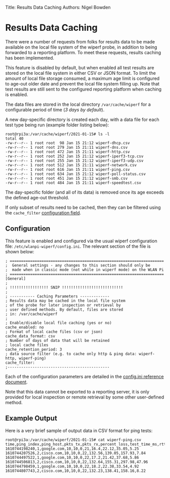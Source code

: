 Title: Results Data Caching
Authors: Nigel Bowden

# Results Data Caching

There were a number of requests from folks for results data to be made available on the local file system of the wiperf probe, in addition to being forwarded to a reporting platform. To meet these requests, results caching has been implemented.

This feature is disabled by default, but when enabled all test results are stored on the local file system in either CSV or JSON format. To limit the amount of local file storage consumed, a maximum age limit is configured to age-out older date and prevent the local file system filling up. Note that test results are still sent to the configured reporting platform when caching is enabled.

The data files are stored in the local directory `/var/cache/wiperf` for a configurable period of time (*3 days by default*).

A new day-specific directory is created each day, with a data file for each test type being run (example folder listing below):

```
root@rpi3a:/var/cache/wiperf/2021-01-15# ls -l
total 40
-rw-r--r-- 1 root root  98 Jan 15 21:12 wiperf-dhcp.csv
-rw-r--r-- 1 root root 279 Jan 15 21:11 wiperf-dns.csv
-rw-r--r-- 1 root root 472 Jan 15 21:11 wiperf-http.csv
-rw-r--r-- 1 root root 252 Jan 15 21:12 wiperf-iperf3-tcp.csv
-rw-r--r-- 1 root root 255 Jan 15 21:12 wiperf-iperf3-udp.csv
-rw-r--r-- 1 root root 512 Jan 15 21:11 wiperf-network.csv
-rw-r--r-- 1 root root 616 Jan 15 21:11 wiperf-ping.csv
-rw-r--r-- 1 root root 634 Jan 15 21:12 wiperf-poll-status.csv
-rw-r--r-- 1 root root 451 Jan 15 21:12 wiperf-smb.csv
-rw-r--r-- 1 root root 484 Jan 15 21:11 wiperf-speedtest.csv
```

The day-specific folder (and all of its data) is removed once its age exceeds the defined age-out threshold.

If only subset of results need to be cached, then they can be filtered using the `cache_filter` [configuration field](config.ini.md#cache_filter).

## Configuration

This feature is enabled and configured via the usual wiperf configuration file: `/etc/wlanpi-wiperf/config.ini`. The relevant section of the file is shown below:

```
; ====================================================================
;  General settings - any changes to this section should only be
;  made when in classic mode (not while in wiperf mode) on the WLAN Pi
; ====================================================================
[General]
;
; !!!!!!!!!!!!!!!!! SNIP !!!!!!!!!!!!!!!!!!!!!!!!!!!
;
; ----------- Caching Parameters -------------
; Results data may be cached in the local file system
; of the probe for later inspection or retrieval by
; user defined methods. By default, files are stored
; in: /var/cache/wiperf
;
; Enable/disable local file caching (yes or no)
cache_enabled: no
; Format of local cache files (csv or json)
cache_data_format: csv
; Number of days of data that will be retained
; local cache files 
cache_retention_period: 3
; data source filter (e.g. to cache only http & ping data: wiperf-http, wiperf-ping)
cache_filter:
;---------------------------------------------
```

Each of the configuration parameters are detailed in the [config.ini reference document](config.ini.md#cache_enabled).

Note that this data cannot be exported to a reporting server, it is only provided for local inspection or remote retrieval by some other user-defined method.

## Example Output

Here is a very brief sample of output data in CSV format for ping tests:
```
root@rpi3a:/var/cache/wiperf/2021-01-15# cat wiperf-ping.csv 
time,ping_index,ping_host,pkts_tx,pkts_rx,percent_loss,test_time_ms,rtt_min_ms,rtt_avg_ms,rtt_max_ms,rtt_mdev_ms
1610744198240,1,google.com,10,10,0,21,16.4,22.12,35.05,5.25
1610744207526,2,cisco.com,10,10,0,22,132.56,139.05,157.93,7.84
1610744497522,1,google.com,10,10,0,22,17.2,21.42,37.68,5.86
1610744506813,2,cisco.com,10,10,0,22,132.64,155.31,297.98,47.96
1610744798459,1,google.com,10,10,0,22,18.2,22.38,33.54,4.92
1610744807743,2,cisco.com,10,10,0,22,132.23,138.41,158.16,8.22
```
